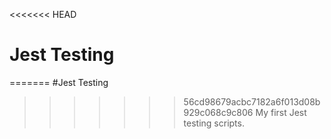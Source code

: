 <<<<<<< HEAD
# Jest Testing
=======
#Jest Testing
>>>>>>> 56cd98679acbc7182a6f013d08b929c068c9c806
My first Jest testing scripts.